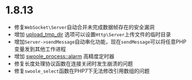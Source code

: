 # 1.8.13

* 修复`WebSocket\Server`自动合并未完成数据帧存在的安全漏洞
* 增加 [upload_tmp_dir](https://wiki.swoole.com/wiki/page/p-upload_tmp_dir) 选项可以设置`Http\Server`上传文件的临时目录
* 增加`Server->sendMessage`自动串化功能，现在`sendMessage`可以将任意PHP变量发到其他工作进程
* 增加 [swoole_process::alarm](https://wiki.swoole.com/wiki/page/p-alarm) 高精度定时器
* 修复长度处理协议函数在连接关闭时发生崩溃的问题
* 修复`swoole_select`函数在PHP7下无法修改引用数组的问题


